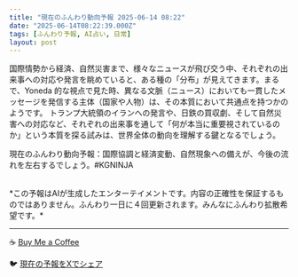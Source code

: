 ```yaml
---
title: "現在のふんわり動向予報 2025-06-14 08:22"
date: "2025-06-14T08:22:39.000Z"
tags: [ふんわり予報, AI占い, 日常]
layout: post
---
```


国際情勢から経済、自然災害まで、様々なニュースが飛び交う中、それぞれの出来事への対応や発言を眺めていると、ある種の「分布」が見えてきます。まるで、Yoneda 的な視点で見た時、異なる文脈（ニュース）においても一貫したメッセージを発信する主体（国家や人物）は、その本質において共通点を持つかのようです。  トランプ大統領のイランへの発言や、日鉄の買収劇、そして自然災害への対応など、それぞれの出来事を通して「何が本当に重要視されているのか」という本質を探る試みは、世界全体の動向を理解する鍵となるでしょう。

現在のふんわり動向予報：国際協調と経済変動、自然現象への備えが、今後の流れを左右するでしょう。#KGNINJA

<br>
*この予報はAIが生成したエンターテイメントです。内容の正確性を保証するものではありません。ふんわり一日に４回更新されます。みんなにふんわり拡散希望です。*

---
☕️ [Buy Me a Coffee](https://www.buymeacoffee.com/kgninja)

🐦 [現在の予報をXでシェア](https://twitter.com/intent/tweet?text=%E7%8F%BE%E5%9C%A8%E3%81%AE%E3%81%B5%E3%82%93%E3%82%8F%E3%82%8A%E4%BA%88%E5%A0%B1%3A%20%E3%80%8C%E5%9B%BD%E9%9A%9B%E6%83%85%E5%8B%A2%E3%81%8B%E3%82%89%E7%B5%8C%E6%B8%88%E3%80%81%E8%87%AA%E7%84%B6%E7%81%BD%E5%AE%B3%E3%81%BE%E3%81%A7%E3%80%81%E6%A7%98%E3%80%85%E3%81%AA%E3%83%8B%E3%83%A5%E3%83%BC%E3%82%B9%E3%81%8C%E9%A3%9B%E3%81%B3%E4%BA%A4%E3%81%86%E4%B8%AD%E3%80%81%E3%81%9D%E3%82%8C%E3%81%9E%E3%82%8C%E3%81%AE%E5%87%BA%E6%9D%A5%E4%BA%8B%E3%81%B8%E3%81%AE%E5%AF%BE%E5%BF%9C%E3%82%84%E7%99%BA%E8%A8%80%E3%82%92%E7%9C%BA%E3%82%81%E3%81%A6%E3%81%84%E3%82%8B%E3%81%A8%E3%80%81%E3%81%82%E3%82%8B%E7%A8%AE%E3%81%AE%E3%80%8C%E5%88%86%E5%B8%83%E3%80%8D%E3%81%8C%E8%A6%8B%E3%81%88%E3%81%A6%E3%81%8D%E3%81%BE%E3%81%99%E3%80%82%E3%80%8D%23KGNINJA%20%E7%B6%9A%E3%81%8D%E3%81%AF%E3%83%96%E3%83%AD%E3%82%B0%E3%81%A7%EF%BC%81%F0%9F%91%87&url=https%3A%2F%2Fkg-ninja.github.io%2FFunwariyoso%2F)
